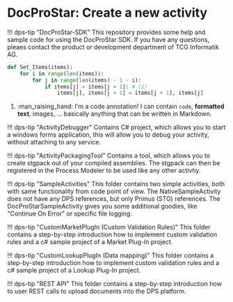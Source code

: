 # DocProStar: Create a new activity


!!! dps-tip "DocProStar-SDK"
	This repository provides some help and sample code for using the DocProStar SDK.
	If you have any questions, pleaes contact the product or development department of TCG Informatik AG.

``` py hl_lines="2 3" title="Sort your parameters"
def Set_Items(items):
    for i in range(len(items)):
        for j in range(len(items) - 1 - i):
            if items[j] > items[j + 1]: # (1)
                items[j], items[j + 1] = items[j + 1], items[j]
```

1.  :man_raising_hand: I'm a code annotation! I can contain `code`, __formatted
    text__, images, ... basically anything that can be written in Markdown.
	
!!! dps-tip "ActivityDebugger"
	Contains C# project, which allows you to start a windows forms application, this will allow you to debug your activity, without attaching to any service.

!!! dps-tip "ActivityPackagingTool"
	Contains a tool, which allows you to create stgpack out of your compiled assemblies. The stgpack can then be registered in the Process Modeler to be used like any other activtiy.

!!! dps-tip "SampleActivities"
	This folder contains two simple activities, both with same functionality from code point of view. The NativeSampleActivity does not have any DPS references, but only Primus (STG) references. The DocProStarSampleActivity gives you some additional goodies, like "Continue On Error" or specific file logging.

!!! dps-tip "CustomMarketPlugIn (Custom Validation Rules)"
	This folder contains a step-by-step introduction how to implement custom validation rules and a c# sample project of a Market Plug-In project.

!!! dps-tip "CustomLookupPlugIn (Data mapping)"
	This folder contains a step-by-step introduction how to implement custom validation rules and a c# sample project of a Lookup Plug-In project.


!!! dps-tip "REST API"
	This folder contains a step-by-step introduction how to user REST calls to upload documents into the DPS platform.
	

